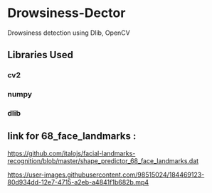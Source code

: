 # Drowsiness-Dector
Drowsiness detection using Dlib, OpenCV

## Libraries Used
### cv2
### numpy
### dlib

## link for 68_face_landmarks :
https://github.com/italojs/facial-landmarks-recognition/blob/master/shape_predictor_68_face_landmarks.dat

https://user-images.githubusercontent.com/98515024/184469123-80d934dd-12e7-4715-a2eb-a4841f1b682b.mp4

